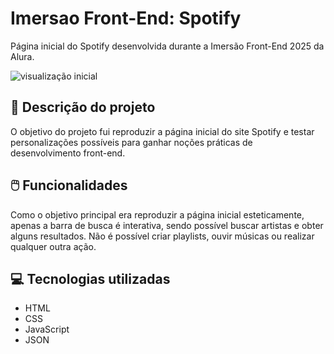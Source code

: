 # Imersao Front-End: Spotify
Página inicial do Spotify desenvolvida durante a Imersão Front-End 2025 da Alura.

![visualização inicial](https://github.com/user-attachments/assets/85d2aacb-e0e7-4d8d-b752-00dfc04a2925)

## 📑 Descrição do projeto

O objetivo do projeto fui reproduzir a página inicial do site Spotify e testar personalizações possíveis para ganhar noções práticas de desenvolvimento front-end.

## 🖱️ Funcionalidades

Como o objetivo principal era reproduzir a página inicial esteticamente, apenas a barra de busca é interativa, sendo possível buscar artistas e obter alguns resultados. Não é possível criar playlists, ouvir músicas ou realizar qualquer outra ação.

## 💻 Tecnologias utilizadas

* HTML
* CSS
* JavaScript
* JSON
